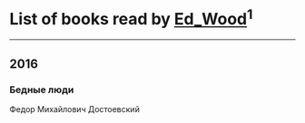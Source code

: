# List of books read by [Ed_Wood](https://www.facebook.com/app_scoped_user_id/1268205236629508/)<sup>1</sup>
---

## 2016

### Бедные люди
Федор Михайлович Достоевский



